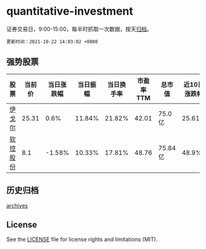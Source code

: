 # quantitative-investment

证券交易日，9:00-15:00，每半时抓取一次数据，按天[归档](archives)。

`更新时间：2021-10-22 14:03:02 +0800`

## 强势股票

|股票|当前价|当日涨跌幅|当日振幅|当日换手率|市盈率TTM|总市值|近10日涨跌幅|
|----|----|----|----|----|----|----|----|
|[伊戈尔](https://xueqiu.com/S/SZ002922)|25.31|0.6%|11.84%|21.82%|42.01|75.0亿|25.61%|
|[软控股份](https://xueqiu.com/S/SZ002073)|8.1|-1.58%|10.33%|17.81%|48.76|75.84亿|48.9%|

## 历史归档

[archives](archives)

## License

See the [LICENSE](LICENSE) file for license rights and limitations (MIT).